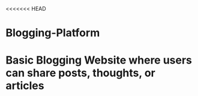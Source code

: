 <<<<<<< HEAD
# Blogging-Platform
Basic Blogging Website where users can share posts, thoughts, or articles 
=========
